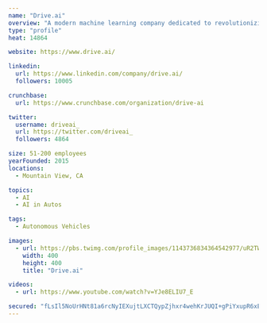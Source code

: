 ```yaml
---
name: "Drive.ai"
overview: "A modern machine learning company dedicated to revolutionizing diagnostic healthcare"
type: "profile"
heat: 14864

website: https://www.drive.ai/

linkedin:
  url: https://www.linkedin.com/company/drive.ai/
  followers: 10005

crunchbase:
  url: https://www.crunchbase.com/organization/drive-ai

twitter:
  username: driveai_
  url: https://twitter.com/driveai_
  followers: 4864

size: 51-200 employees
yearFounded: 2015
locations:
  - Mountain View, CA

topics:
  - AI
  - AI in Autos

tags:
  - Autonomous Vehicles

images:
  - url: https://pbs.twimg.com/profile_images/1143736834364542977/uR2TWmI6_400x400.png
    width: 400
    height: 400
    title: "Drive.ai"

videos:
  - url: https://www.youtube.com/watch?v=YJe8ELIU7_E

secured: "fLsIl5NoUrHNt81a6rcNyIEXujtLXCTQypZjhxr4wehKrJUQI+gPiYxupR6xE3GSM/ycc7mDMSWryCcjCf+cr4irh7mYoSmlCpUhrVGi4Gv9Bx6RLbQQe1+PUfGktmjk2ibEuMqPqEUuvkQDTIWTaJeXzwA015mNTlx8QywPQUSynhro6G5+IsmT8zyZ5/gzItdm3nGp8ZmpZkBiIZVYz1DbaOrBV6SefJ74rAfTRuzq34ioVjheYt2G7NYwlwFvpiajOh0LnKU6fopkdGW+0A==;Yk3gbEIeD0BUoB9WWS9OSQ=="
---
```


